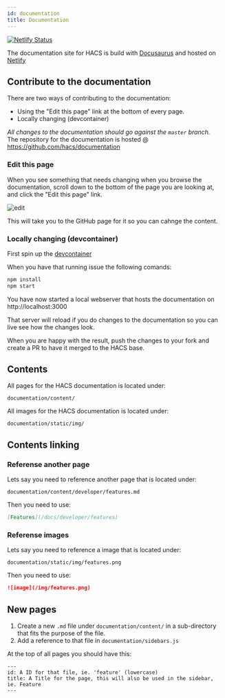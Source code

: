 ```yaml
---
id: documentation
title: Documentation
---
```


[![Netlify Status](https://api.netlify.com/api/v1/badges/ec224ba7-b3fb-4fc6-929e-991ba9801b53/deploy-status)](https://app.netlify.com/sites/hacs/deploys)

The documentation site for HACS is build with [Docusaurus](https://docusaurus.io) and hosted on [Netlify](https://www.netlify.com/)

## Contribute to the documentation

There are two ways of contributing to the documentation:

- Using the "Edit this page" link at the bottom of every page.
- Locally changing (devcontainer)

_All changes to the documentation should go against the `master` branch._  
The repository for the documentation is hosted @ https://github.com/hacs/documentation

### Edit this page

When you see something that needs changing when you browse the documentation, scroll down to the bottom of the page you are looking at, and click the "Edit this page" link.

![edit](/img/edit_this.png)

This will take you to the GitHub page for it so you can cahnge the content.

### Locally changing (devcontainer)

First spin up the [devcontainer](/docs/developer/devcontainer)

When you have that running issue the following comands:

```bash
npm install
npm start
```

You have now started a local webserver that hosts the documentation on http://localhost:3000

That server will reload if you do changes to the documentation so you can live see how the changes look.

When you are happy with the result, push the changes to your fork and create a PR to have it merged to the HACS base.

## Contents

All pages for the HACS documentation is located under:

```text
documentation/content/
```

All images for the HACS documentation is located under:

```text
documentation/static/img/
```


## Contents linking

### Referense another page

Lets say you need to reference another page that is located under:

```text
documentation/content/developer/features.md
```
Then you need to use:

```md
[Features](/docs/developer/features)
```

### Referense images

Lets say you need to reference a image that is located under:

```text
documentation/static/img/features.png
```
Then you need to use:

```md
![image](/img/features.png)
```

## New pages

1. Create a new `.md` file under `documentation/content/` in a sub-directory that fits the purpose of the file.
1. Add a reference to that file in `documentation/sidebars.js`

At the top of all pages you should have this:

```text
---
id: A ID for that file, ie. 'feature' (lowercase)
title: A Title for the page, this will also be used in the sidebar, ie. Feature
---
```